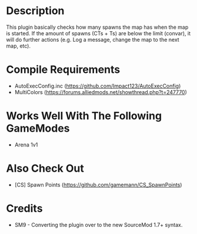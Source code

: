 # Description
This plugin basically checks how many spawns the map has when the map is started. If the amount of spawns (CTs + Ts) are below the limit (convar), it will do further actions (e.g. Log a message, change the map to the next map, etc).

# Compile Requirements
* AutoExecConfig.inc (https://github.com/Impact123/AutoExecConfig)
* MultiColors (https://forums.alliedmods.net/showthread.php?t=247770)

# Works Well With The Following GameModes
* Arena 1v1

# Also Check Out
* [CS] Spawn Points (https://github.com/gamemann/CS_SpawnPoints)

# Credits
* SM9 - Converting the plugin over to the new SourceMod 1.7+ syntax.

